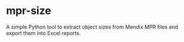 # mpr-size
A simple Python tool to extract object sizes from Mendix MPR files and export them into Excel reports.
